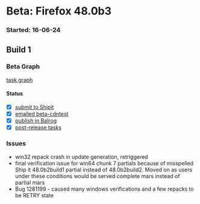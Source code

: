 # Beta: Firefox 48.0b3

### Started: 16-06-24

## Build 1

### Beta Graph
[task graph](https://tools.taskcluster.net/task-group-inspector/#mFypBVVXSKKzq4HF8I9cZQ)


#### Status
- [x] [submit to Shipit](https://wiki.mozilla.org/Release:Release_Automation_on_Mercurial:Starting_a_Release#Submit_to_Ship_It)
- [x] [emailed beta-cdntest](../how-tos/relpro.md#1-email-drivers-re-release-live-on-cdntest-channel)
- [x] [publish in Balrog](../how-tos/relpro.md#3-publish-in-balrog)
- [x] [post-release tasks](../how-tos/relpro.md#4-post-release-step)

### Issues
- win32 repack crash in update generation, retriggered
- final verification issue for win64 chunk 7 partials because of misspelled Ship it 48.0b2build1 partial instead of 48.0b2build2. Moved on as users under these conditions would be served complete mars instead of partial mars
- Bug 1281199 - caused many windows verifications and a few repacks to be RETRY state


